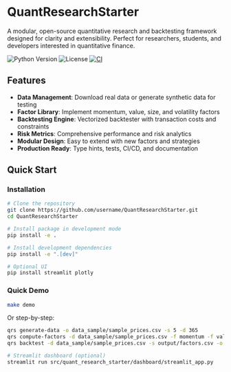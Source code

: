 # QuantResearchStarter

A modular, open-source quantitative research and backtesting framework designed for clarity and extensibility. Perfect for researchers, students, and developers interested in quantitative finance.

![Python Version](https://img.shields.io/badge/python-3.10%2B-blue)
![License](https://img.shields.io/badge/license-MIT-green)
[![CI](https://github.com/username/QuantResearchStarter/actions/workflows/ci.yml/badge.svg)](https://github.com/username/QuantResearchStarter/actions)

## Features

- **Data Management**: Download real data or generate synthetic data for testing
- **Factor Library**: Implement momentum, value, size, and volatility factors
- **Backtesting Engine**: Vectorized backtester with transaction costs and constraints
- **Risk Metrics**: Comprehensive performance and risk analytics
- **Modular Design**: Easy to extend with new factors and strategies
- **Production Ready**: Type hints, tests, CI/CD, and documentation

## Quick Start

### Installation

```bash
# Clone the repository
git clone https://github.com/username/QuantResearchStarter.git
cd QuantResearchStarter

# Install package in development mode
pip install -e .

# Install development dependencies
pip install -e ".[dev]"

# Optional UI
pip install streamlit plotly
```

### Quick Demo

```bash
make demo
```

Or step-by-step:

```bash
qrs generate-data -o data_sample/sample_prices.csv -s 5 -d 365
qrs compute-factors -d data_sample/sample_prices.csv -f momentum -f value -o output/factors.csv
qrs backtest -d data_sample/sample_prices.csv -s output/factors.csv -o output/backtest_results.json

# Streamlit dashboard (optional)
streamlit run src/quant_research_starter/dashboard/streamlit_app.py
